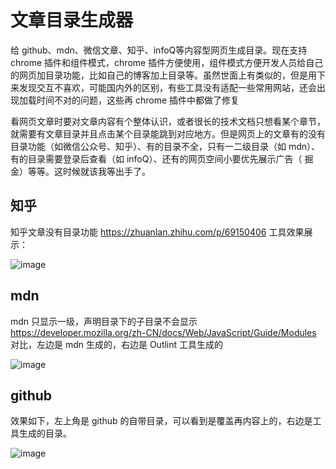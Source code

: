 # 文章目录生成器
给 github、mdn、微信文章、知乎、infoQ等内容型网页生成目录。现在支持 chrome 插件和组件模式，chrome 插件方便使用，组件模式方便开发人员给自己的网页加目录功能，比如自己的博客加上目录等。虽然世面上有类似的，但是用下来发现交互不喜欢，可能国内外的区别，有些工具没有适配一些常用网站，还会出现加载时间不对的问题，这些再 chrome 插件中都做了修复

看网页文章时要对文章内容有个整体认识，或者很长的技术文档只想看某个章节，就需要有文章目录并且点击某个目录能跳到对应地方。但是网页上的文章有的没有目录功能（如微信公众号、知乎）、有的目录不全，只有一二级目录（如 mdn）、有的目录需要登录后查看（如 infoQ）、还有的网页空间小要优先展示广告（ 掘金）等等。这时候就该我等出手了。

## 知乎
知乎文章没有目录功能
https://zhuanlan.zhihu.com/p/69150406 
工具效果展示：

![image](https://user-images.githubusercontent.com/8209488/217699720-9daf1124-eea6-4085-a0f0-8adaccdc4078.png)

## mdn
mdn 只显示一级，声明目录下的子目录不会显示
https://developer.mozilla.org/zh-CN/docs/Web/JavaScript/Guide/Modules  
对比，左边是 mdn 生成的，右边是 Outlint 工具生成的

![image](https://user-images.githubusercontent.com/8209488/217699799-006b3652-5b54-4a7f-9a93-eaaad940518d.png)

## github 
效果如下，左上角是 github 的自带目录，可以看到是覆盖再内容上的，右边是工具生成的目录。

![image](https://user-images.githubusercontent.com/8209488/217701666-e564dddc-af09-40eb-bd0c-f9a04bbed315.png)
